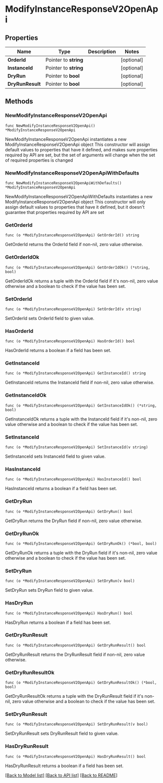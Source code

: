 # ModifyInstanceResponseV2OpenApi

## Properties

Name | Type | Description | Notes
------------ | ------------- | ------------- | -------------
**OrderId** | Pointer to **string** |  | [optional] 
**InstanceId** | Pointer to **string** |  | [optional] 
**DryRun** | Pointer to **bool** |  | [optional] 
**DryRunResult** | Pointer to **bool** |  | [optional] 

## Methods

### NewModifyInstanceResponseV2OpenApi

`func NewModifyInstanceResponseV2OpenApi() *ModifyInstanceResponseV2OpenApi`

NewModifyInstanceResponseV2OpenApi instantiates a new ModifyInstanceResponseV2OpenApi object
This constructor will assign default values to properties that have it defined,
and makes sure properties required by API are set, but the set of arguments
will change when the set of required properties is changed

### NewModifyInstanceResponseV2OpenApiWithDefaults

`func NewModifyInstanceResponseV2OpenApiWithDefaults() *ModifyInstanceResponseV2OpenApi`

NewModifyInstanceResponseV2OpenApiWithDefaults instantiates a new ModifyInstanceResponseV2OpenApi object
This constructor will only assign default values to properties that have it defined,
but it doesn't guarantee that properties required by API are set

### GetOrderId

`func (o *ModifyInstanceResponseV2OpenApi) GetOrderId() string`

GetOrderId returns the OrderId field if non-nil, zero value otherwise.

### GetOrderIdOk

`func (o *ModifyInstanceResponseV2OpenApi) GetOrderIdOk() (*string, bool)`

GetOrderIdOk returns a tuple with the OrderId field if it's non-nil, zero value otherwise
and a boolean to check if the value has been set.

### SetOrderId

`func (o *ModifyInstanceResponseV2OpenApi) SetOrderId(v string)`

SetOrderId sets OrderId field to given value.

### HasOrderId

`func (o *ModifyInstanceResponseV2OpenApi) HasOrderId() bool`

HasOrderId returns a boolean if a field has been set.

### GetInstanceId

`func (o *ModifyInstanceResponseV2OpenApi) GetInstanceId() string`

GetInstanceId returns the InstanceId field if non-nil, zero value otherwise.

### GetInstanceIdOk

`func (o *ModifyInstanceResponseV2OpenApi) GetInstanceIdOk() (*string, bool)`

GetInstanceIdOk returns a tuple with the InstanceId field if it's non-nil, zero value otherwise
and a boolean to check if the value has been set.

### SetInstanceId

`func (o *ModifyInstanceResponseV2OpenApi) SetInstanceId(v string)`

SetInstanceId sets InstanceId field to given value.

### HasInstanceId

`func (o *ModifyInstanceResponseV2OpenApi) HasInstanceId() bool`

HasInstanceId returns a boolean if a field has been set.

### GetDryRun

`func (o *ModifyInstanceResponseV2OpenApi) GetDryRun() bool`

GetDryRun returns the DryRun field if non-nil, zero value otherwise.

### GetDryRunOk

`func (o *ModifyInstanceResponseV2OpenApi) GetDryRunOk() (*bool, bool)`

GetDryRunOk returns a tuple with the DryRun field if it's non-nil, zero value otherwise
and a boolean to check if the value has been set.

### SetDryRun

`func (o *ModifyInstanceResponseV2OpenApi) SetDryRun(v bool)`

SetDryRun sets DryRun field to given value.

### HasDryRun

`func (o *ModifyInstanceResponseV2OpenApi) HasDryRun() bool`

HasDryRun returns a boolean if a field has been set.

### GetDryRunResult

`func (o *ModifyInstanceResponseV2OpenApi) GetDryRunResult() bool`

GetDryRunResult returns the DryRunResult field if non-nil, zero value otherwise.

### GetDryRunResultOk

`func (o *ModifyInstanceResponseV2OpenApi) GetDryRunResultOk() (*bool, bool)`

GetDryRunResultOk returns a tuple with the DryRunResult field if it's non-nil, zero value otherwise
and a boolean to check if the value has been set.

### SetDryRunResult

`func (o *ModifyInstanceResponseV2OpenApi) SetDryRunResult(v bool)`

SetDryRunResult sets DryRunResult field to given value.

### HasDryRunResult

`func (o *ModifyInstanceResponseV2OpenApi) HasDryRunResult() bool`

HasDryRunResult returns a boolean if a field has been set.


[[Back to Model list]](../README.md#documentation-for-models) [[Back to API list]](../README.md#documentation-for-api-endpoints) [[Back to README]](../README.md)


